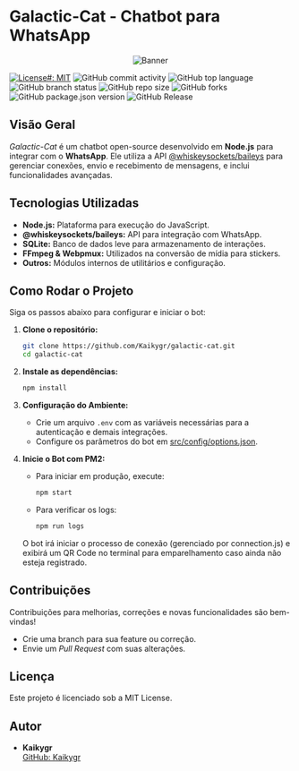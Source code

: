 # Galactic-Cat - Chatbot para WhatsApp

<p align="center">
  <img src="https://static.tumblr.com/f76d0c37c94757b5b0c3cceb73a1664b/ftrdqzb/cZSorgwba/tumblr_static_tumblr_static_akjaybqi5ggg8o4sgwowggogc_640.gif" alt="Banner">
</p>

[![License#: MIT](https://img.shields.io/badge/License-MIT-yellow.svg)](LICENSE) ![GitHub commit activity](https://img.shields.io/github/commit-activity/y/kaikygr/galactic-cat) ![GitHub top language](https://img.shields.io/github/languages/top/kaikygr/galactic-cat) ![GitHub branch status](https://img.shields.io/github/checks-status/kaikygr/galactic-cat/main) ![GitHub repo size](https://img.shields.io/github/repo-size/kaikygr/galactic-cat) ![GitHub forks](https://img.shields.io/github/forks/kaikygr/galactic-cat) ![GitHub package.json version](https://img.shields.io/github/package-json/v/kaikygr/galactic-cat) ![GitHub Release](https://img.shields.io/github/v/release/kaikygr/galactic-cat)

## Visão Geral

_Galactic-Cat_ é um chatbot open-source desenvolvido em **Node.js** para integrar com o **WhatsApp**. Ele utiliza a API [@whiskeysockets/baileys](https://www.npmjs.com/package/@whiskeysockets/baileys) para gerenciar conexões, envio e recebimento de mensagens, e inclui funcionalidades avançadas.

## Tecnologias Utilizadas

- **Node.js:** Plataforma para execução do JavaScript.
- **@whiskeysockets/baileys:** API para integração com WhatsApp.
- **SQLite:** Banco de dados leve para armazenamento de interações.
- **FFmpeg & Webpmux:** Utilizados na conversão de mídia para stickers.
- **Outros:** Módulos internos de utilitários e configuração.

## Como Rodar o Projeto

Siga os passos abaixo para configurar e iniciar o bot:

1. **Clone o repositório:**

   ```bash
   git clone https://github.com/Kaikygr/galactic-cat.git
   cd galactic-cat
   ```

2. **Instale as dependências:**

   ```bash
   npm install
   ```

3. **Configuração do Ambiente:**

   - Crie um arquivo `.env` com as variáveis necessárias para a autenticação e demais integrações.
   - Configure os parâmetros do bot em [src/config/options.json](src/config/options.json).

4. **Inicie o Bot com PM2:**

   - Para iniciar em produção, execute:
     ```bash
     npm start
     ```
   - Para verificar os logs:
     ```bash
     npm run logs
     ```

   O bot irá iniciar o processo de conexão (gerenciado por connection.js) e exibirá um QR Code no terminal para emparelhamento caso ainda não esteja registrado.

## Contribuições

Contribuições para melhorias, correções e novas funcionalidades são bem-vindas!

- Crie uma branch para sua feature ou correção.
- Envie um _Pull Request_ com suas alterações.

## Licença

Este projeto é licenciado sob a MIT License.

## Autor

- **Kaikygr**  
  [GitHub: Kaikygr](https://github.com/Kaikygr)
